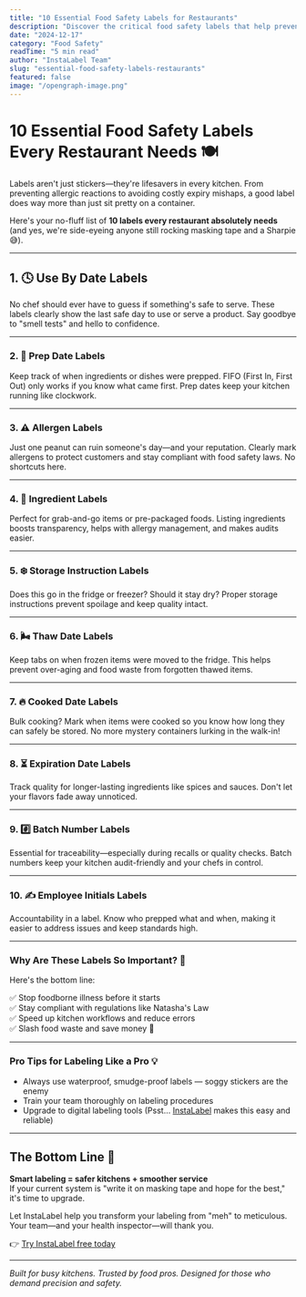 ```yaml
---
title: "10 Essential Food Safety Labels for Restaurants"
description: "Discover the critical food safety labels that help prevent foodborne illnesses and ensure compliance with health regulations."
date: "2024-12-17"
category: "Food Safety"
readTime: "5 min read"
author: "InstaLabel Team"
slug: "essential-food-safety-labels-restaurants"
featured: false
image: "/opengraph-image.png"
---
```


# 10 Essential Food Safety Labels Every Restaurant Needs 🍽️

Labels aren't just stickers—they're lifesavers in every kitchen. From preventing allergic reactions to avoiding costly expiry mishaps, a good label does way more than just sit pretty on a container.

Here's your no-fluff list of **10 labels every restaurant absolutely needs** (and yes, we're side-eyeing anyone still rocking masking tape and a Sharpie 😅).

---

## 1. 🕓 Use By Date Labels

No chef should ever have to guess if something's safe to serve. These labels clearly show the last safe day to use or serve a product. Say goodbye to "smell tests" and hello to confidence.

---

### 2. 🥣 Prep Date Labels

Keep track of when ingredients or dishes were prepped. FIFO (First In, First Out) only works if you know what came first. Prep dates keep your kitchen running like clockwork.

---

### 3. ⚠️ Allergen Labels

Just one peanut can ruin someone's day—and your reputation. Clearly mark allergens to protect customers and stay compliant with food safety laws. No shortcuts here.

---

### 4. 🧾 Ingredient Labels

Perfect for grab-and-go items or pre-packaged foods. Listing ingredients boosts transparency, helps with allergy management, and makes audits easier.

---

### 5. ❄️ Storage Instruction Labels

Does this go in the fridge or freezer? Should it stay dry? Proper storage instructions prevent spoilage and keep quality intact.

---

### 6. 🌬️ Thaw Date Labels

Keep tabs on when frozen items were moved to the fridge. This helps prevent over-aging and food waste from forgotten thawed items.

---

### 7. 🔥 Cooked Date Labels

Bulk cooking? Mark when items were cooked so you know how long they can safely be stored. No more mystery containers lurking in the walk-in!

---

### 8. ⏳ Expiration Date Labels

Track quality for longer-lasting ingredients like spices and sauces. Don't let your flavors fade away unnoticed.

---

### 9. #️⃣ Batch Number Labels

Essential for traceability—especially during recalls or quality checks. Batch numbers keep your kitchen audit-friendly and your chefs in control.

---

### 10. ✍️ Employee Initials Labels

Accountability in a label. Know who prepped what and when, making it easier to address issues and keep standards high.

---

### Why Are These Labels So Important? 🤔

Here's the bottom line:

✅ Stop foodborne illness before it starts  
✅ Stay compliant with regulations like Natasha's Law  
✅ Speed up kitchen workflows and reduce errors  
✅ Slash food waste and save money 💸

---

### Pro Tips for Labeling Like a Pro 💡

- Always use waterproof, smudge-proof labels — soggy stickers are the enemy
- Train your team thoroughly on labeling procedures
- Upgrade to digital labeling tools (Psst… [InstaLabel](https://www.instalabel.co) makes this easy and reliable)

---

## The Bottom Line 🚀

**Smart labeling = safer kitchens + smoother service**  
If your current system is "write it on masking tape and hope for the best," it's time to upgrade.

Let InstaLabel help you transform your labeling from "meh" to meticulous. Your team—and your health inspector—will thank you.

👉 [Try InstaLabel free today](https://www.instalabel.co)

---

_Built for busy kitchens. Trusted by food pros. Designed for those who demand precision and safety._
